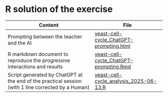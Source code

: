 # R solution of the exercise

| Content | File |
|-------------|------------|
| Prompting between the teacher and the AI | [yeast-cell-cycle_ChatGPT-prompting.html](yeast-cell-cycle_ChatGPT-prompting.html) |
| R markdown document to reproduce the progressive interactions and results  | [yeast-cell-cycle_ChatGPT-prompting.Rmd](yeast-cell-cycle_ChatGPT-prompting.Rmd) |
| Script generated by ChatGPT at the end of the practical session (with 1 line corrected by a Human) | [yeast-cell-cycle_analysis_2025-06-13.R](yeast-cell-cycle_analysis_2025-06-13.R) |
